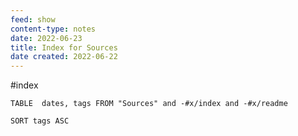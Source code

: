 ```yaml
---
feed: show
content-type: notes
date: 2022-06-23
title: Index for Sources
date created: 2022-06-22
---
```

#index

``` dataview
TABLE  dates, tags FROM "Sources" and -#x/index and -#x/readme 

SORT tags ASC

```
